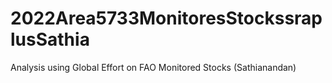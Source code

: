 # 2022Area5733MonitoresStockssraplusSathia
Analysis using Global Effort on FAO Monitored Stocks (Sathianandan)
